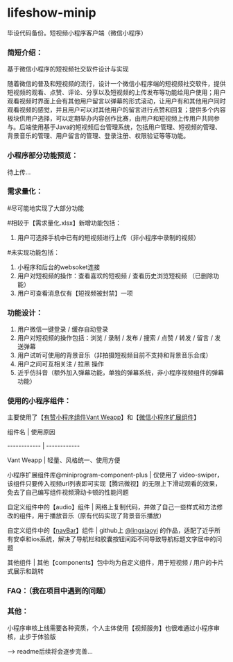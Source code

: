 # lifeshow-minip
毕设代码备份。短视频小程序客户端（微信小程序）



### 简短介绍：

基于微信小程序的短视频社交软件设计与实现

随着微信的普及和短视频的流行，设计一个微信小程序端的短视频社交软件，提供短视频的观看、点赞、评论、分享以及短视频的上传发布等功能给用户使用；用户观看视频时界面上会有其他用户留言以弹幕的形式滚动，让用户有和其他用户同时观看视频的感觉，并且用户可以对其他用户的留言进行点赞和回复；提供多个内容板块供用户选择，可以定期举办内容创作比赛，由用户和短视频上传用户共同参与。后端使用基于Java的短视频后台管理系统，包括用户管理、短视频的管理、背景音乐的管理、用户留言的管理、登录注册、权限验证等等功能。



### 小程序部分功能预览：

待上传...



### 需求量化：

#尽可能地实现了大部分功能

#相较于【需求量化.xlsx】新增功能包括：

1. 用户可选择手机中已有的短视频进行上传（非小程序中录制的视频）

#未实现功能包括：

1. 小程序和后台的websoket连接
2. 用户对短视频的操作：查看喜欢的短视频 / 查看历史浏览短视频 （已删除功能）
3. 用户可查看消息仅有【短视频被封禁】一项



### 功能设计：

1. 用户微信一键登录 / 缓存自动登录
2. 用户对短视频的操作包括：浏览 / 录制 / 发布 / 搜索 / 点赞 / 转发 /  留言 / 发送弹幕
3. 用户试听可使用的背景音乐（非拍摄短视频目前不支持和背景音乐合成）
4.  用户之间可互相关注 / 拉黑 操作
5. 近乎仿抖音（额外加入弹幕功能，单独的弹幕系统，非小程序视频组件的弹幕功能）



### 使用的小程序组件：

主要使用了【[有赞小程序组件Vant Weapp](https://youzan.github.io/vant-weapp/#/intro)】和【[微信小程序扩展组件](https://developers.weixin.qq.com/miniprogram/dev/extended/component-plus/)】



组件名 | 使用原因

------------ | ------------

Vant Weapp | 轻量、风格统一、使用方便

小程序扩展组件库@miniprogram-component-plus | 仅使用了 video-swiper，该组件只要传入视频url列表即可实现【腾讯微视】的无限上下滑动观看的效果，免去了自己编写组件视频滑动卡顿的性能问题

自定义组件中的【audio】组件 | 网络上复制代码，并做了自己一些样式和方法修改的组件，用于播放音乐（原有代码实现了背景音乐播放）

自定义组件中的【[navBar](https://github.com/lingxiaoyi/navigation-bar)】组件 | github上 [@lingxiaoyi](https://github.com/lingxiaoyi) 的作品，适配了近乎所有安卓和ios系统，解决了导航栏和胶囊按钮间距不同导致导航标题文字居中的问题

其他组件 | 其他【components】包中均为自定义组件，用于短视频 / 用户的卡片式展示和跳转



### FAQ：（我在项目中遇到的问题）





### 其他：

小程序审核上线需要各种资质，个人主体使用【视频服务】也很难通过小程序审核，止步于体验版

 





--> readme后续将会逐步完善...